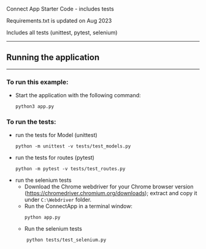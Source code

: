 Connect App Starter Code - includes tests

Requirements.txt is updated on Aug 2023

Includes all tests (unittest, pytest, selenium)

---

## Running the application

---

### To run this example:

- Start the application with the following command:
  ```
  python3 app.py
  ```

### To run the tests:

- run the tests for Model (unittest)
  ```
  python -m unittest -v tests/test_models.py
  ```
- run the tests for routes (pytest)
  ```
  python -m pytest -v tests/test_routes.py
  ```
- run the selenium tests
  - Download the Chrome webdriver for your Chrome browser version (https://chromedriver.chromium.org/downloads); extract and copy it under `C:\Webdriver` folder.
  - Run the ConnectApp in a terminal window:
    ```
    python app.py
    ```
  - Run the selenium tests
  ```
      python tests/test_selenium.py
  ```
